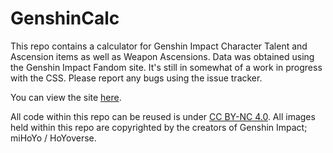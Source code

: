 # GenshinCalc
 
This repo contains a calculator for Genshin Impact Character Talent and Ascension items as well as Weapon Ascensions. Data was obtained using the Genshin Impact Fandom site. It's still in somewhat of a work in progress with the CSS. Please report any bugs using the issue tracker.

You can view the site [here](https://leafyluigi.github.io/GenshinCalc/).

All code within this repo can be reused is under [CC BY-NC 4.0](https://creativecommons.org/licenses/by-nc/4.0/).
All images held within this repo are copyrighted by the creators of Genshin Impact; miHoYo / HoYoverse.